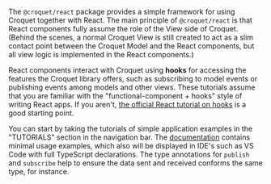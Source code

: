 The `@croquet/react` package provides a simple framework for using Croquet together with React. The main principle of `@croquet/react` is that React components fully assume the role of the View side of Croquet. (Behind the scenes, a normal Croquet View is still created to act as a slim contact point between the Croquet Model and the React components, but all view logic is implemented in the React components.)

React components interact with Croquet using **hooks** for accessing the features the Croquet library offers, such as subscribing to model events or publishing events among models and other views. These tutorials assume that you are familiar with the "functional-component + hooks" style of writing React apps. If you aren't, [the official React tutorial on hooks](https://reactjs.org/docs/hooks-intro.html) is a good starting point.

You can start by taking the tutorials of simple application examples in the "TUTORIALS" section in the navigation bar. The [documentation](./global.html) contains minimal usage examples, which also will be displayed in IDE's such as VS Code with full TypeScript declarations.  The type annotations for `publish` and `subscribe` help to ensure the data sent and received conforms the same type, for instance.